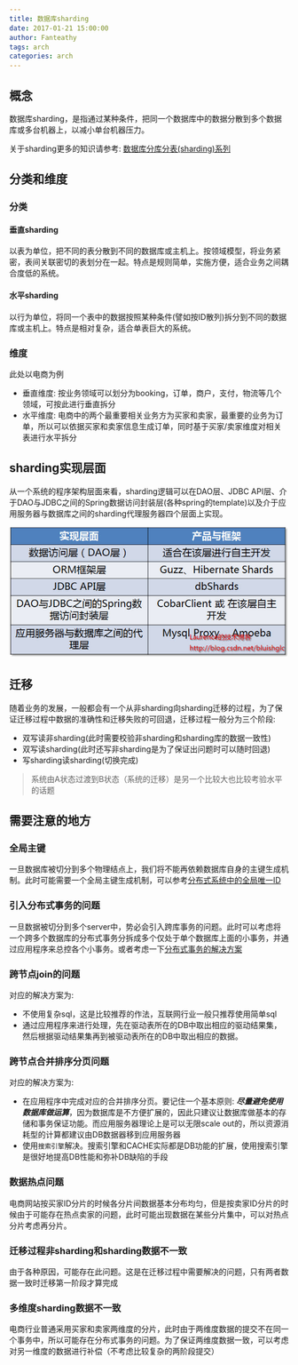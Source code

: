 ```yaml
---
title: 数据库sharding
date: 2017-01-21 15:00:00
author: Fanteathy
tags: arch
categories: arch
---
```


## 概念

数据库sharding，是指通过某种条件，把同一个数据库中的数据分散到多个数据库或多台机器上，以减小单台机器压力。

关于sharding更多的知识请参考: [ 数据库分库分表(sharding)系列](http://blog.csdn.net/column/details/sharding.html)

## 分类和维度

### 分类

#### 垂直sharding

以表为单位，把不同的表分散到不同的数据库或主机上。按领域模型，将业务紧密，表间关联密切的表划分在一起。特点是规则简单，实施方便，适合业务之间耦合度低的系统。

#### 水平sharding

以行为单位，将同一个表中的数据按照某种条件(譬如按ID散列)拆分到不同的数据库或主机上。特点是相对复杂，适合单表巨大的系统。

### 维度

此处以电商为例

- 垂直维度: 按业务领域可以划分为booking，订单，商户，支付，物流等几个领域，可按此进行垂直拆分
- 水平维度: 电商中的两个最重要相关业务方为买家和卖家，最重要的业务为订单，所以可以依据买家和卖家信息生成订单，同时基于买家/卖家维度对相关表进行水平拆分

## sharding实现层面

从一个系统的程序架构层面来看，sharding逻辑可以在DAO层、JDBC API层、介于DAO与JDBC之间的Spring数据访问封装层(各种spring的template)以及介于应用服务器与数据库之间的sharding代理服务器四个层面上实现。

![sharding.jpg](about_sharding/sharding.jpg)


## 迁移

随着业务的发展，一般都会有一个从非sharding向sharding迁移的过程，为了保证迁移过程中数据的准确性和迁移失败的可回退，迁移过程一般分为三个阶段:

- 双写读非sharding(此时需要校验非sharding和sharding库的数据一致性)
- 双写读sharding(此时还写非sharding是为了保证出问题时可以随时回退)
- 写sharding读sharding(切换完成)

> 系统由A状态过渡到B状态（系统的迁移）是另一个比较大也比较考验水平的话题

## 需要注意的地方

### 全局主键

一旦数据库被切分到多个物理结点上，我们将不能再依赖数据库自身的主键生成机制。此时可能需要一个全局主键生成机制，可以参考[分布式系统中的全局唯一ID](https://fanteathy.github.io/2017/01/20/global_id/)

### 引入分布式事务的问题

一旦数据被切分到多个server中，势必会引入跨库事务的问题。此时可以考虑将一个跨多个数据库的分布式事务分拆成多个仅处于单个数据库上面的小事务，并通过应用程序来总控各个小事务。或者考虑一下[分布式事务的解决方案](https://fanteathy.github.io/2016/10/25/distributed-transaction-in-soa/)

### 跨节点join的问题

对应的解决方案为:

- 不使用复杂sql，这是比较推荐的作法，互联网行业一般只推荐使用简单sql
- 通过应用程序来进行处理，先在驱动表所在的DB中取出相应的驱动结果集，然后根据驱动结果集再到被驱动表所在的DB中取出相应的数据。

### 跨节点合并排序分页问题

对应的解决方案为:

- 在应用程序中完成对应的合并排序分页。要记住一个基本原则: ***尽量避免使用数据库做运算***，因为数据库是不方便扩展的，因此只建议让数据库做基本的存储和事务保证功能。而应用服务器理论上是可以无限scale out的，所以资源消耗型的计算都建议由DB数据器移到应用服务器
- 使用`搜索引擎`解决。搜索引擎和CACHE实际都是DB功能的扩展，使用搜索引擎是很好地提高DB性能和弥补DB缺陷的手段

### 数据热点问题

电商网站按买家ID分片的时候各分片间数据基本分布均匀，但是按卖家ID分片的时候由于可能存在热点卖家的问题，此时可能出现数据在某些分片集中，可以对热点分片考虑再分片。

### 迁移过程非sharding和sharding数据不一致

由于各种原因，可能存在此问题。这是在迁移过程中需要解决的问题，只有两者数据一致时迁移第一阶段才算完成

### 多维度sharding数据不一致

电商行业普通采用买家和卖家两维度的分片，此时由于两维度数据的提交不在同一个事务中，所以可能存在分布式事务的问题。为了保证两维度数据一致，可以考虑对另一维度的数据进行补偿（不考虑比较复杂的两阶段提交）